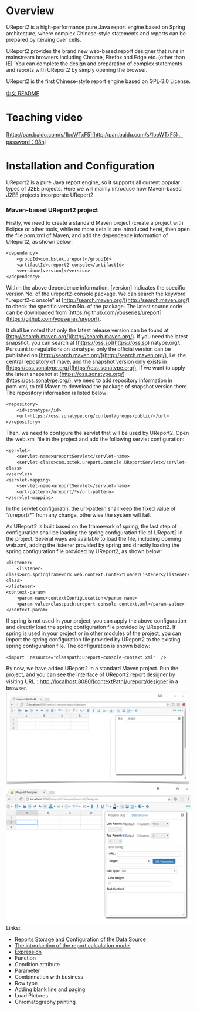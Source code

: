 # Overview

UReport2 is a high-performance pure Java report engine based on Spring architecture, where complex Chinese-style statements and reports can be prepared by iteraing over cells.

UReport2 provides the brand new web-based report designer that runs in mainstream browsers including Chrome, Firefox and Edge etc. \(other than IE\). You can complete the design and preparation of complex statements and reports with UReport2 by simply opening the browser.

UReport2 is the first Chinese-style report engine based on GPL-3.0 License.

[中文 README](README-zh_CN.md)

# Teaching video

[http://pan.baidu.com/s/1boWTxF5](http://pan.baidu.com/s/1boWTxF5)，password：98hj

# Installation and Configuration

UReport2 is a pure Java report engine, so it supports all current popular types of J2EE projects. Here we will mainly introduce how Maven-based J2EE projects incorporate UReport2.

### Maven-based UReport2 project

Firstly, we need to create a standard Maven project \(create a project with Eclipse or other tools, while no more details are introduced here\), then open the file pom.xml of Maven, and add the dependence information of UReport2, as shown below:

```
<dependency>
    <groupId>com.bstek.ureport</groupId>
    <artifactId>ureport2-console</artifactId>
    <version>[version]</version>
</dependency>
```

Within the above dependence information, \[version\] indicates the specific version No. of the ureport2-console package. We can search the keyword  “ureport2-c onsole” at [http://search.maven.org/](http://search.maven.org/) to check the specific version No. of the package. The latest source code can be downloaded from [https://github.com/youseries/ureport](https://github.com/youseries/ureport).

It shall be noted that only the latest release version can be found at [http://search.maven.org/](http://search.maven.org/). If you need the latest snapshot, you can search at [https://oss.so](https://oss.so) natype.org/. Pursuant to regulations on sonatype, only the official version can be published on [http://search.maven.org/](http://search.maven.org/), i.e. the central repository of mave, and the snapshot version only exists in [https://oss.sonatype.org/](https://oss.sonatype.org/). If we want to apply the latest snapshot at [https://oss.sonatype.org/](https://oss.sonatype.org/), we need to add repository information in pom.xml, to tell Maven to download the package of snapshot version there. The repository information is listed below:

```
<repository>
    <id>sonatype</id>
    <url>https://oss.sonatype.org/content/groups/public/</url>
</repository>
```

Then, we need to configure the servlet that will be used by UReport2. Open the web.xml file in the project and add the following servlet configuration:

```
<servlet>
    <servlet-name>ureportServlet</servlet-name>
    <servlet-class>com.bstek.ureport.console.UReportServlet</servlet-class>
</servlet>
<servlet-mapping>
    <servlet-name>ureportServlet</servlet-name>
    <url-pattern>/ureport/*</url-pattern>
</servlet-mapping>
```

In the servlet configuratin, the url-pattern shall keep the fixed value of “/ureport/\*” from any change, otherwise the system will fail.

As UReport2 is built based on the framework of spring, the last step of configuration shall be loading the spring configuration file of UReport2 in the project. Several ways are available to load the file, including opening web.xml, adding the listener provided by spring and directly loading the spring configuration file provided by UReport2, as shown below:

```
<listener>
    <listener-class>org.springframework.web.context.ContextLoaderListener</listener-class>
</listener>
<context-param>
    <param-name>contextConfigLocation</param-name>
    <param-value>classpath:ureport-console-context.xml</param-value>
</context-param>
```

If spring is not used in your project, you can apply the above configuration and directly load the spring configuration file provided by UReport2. If spring is used in your project or in other modules of the project, you can import the spring configuration file provided by UReport2 to the existing spring configuration file. The configuration is shown below:

```
<import  resource="classpath:ureport-console-context.xml"  />
```

By now, we have added UReport2 in a standard Maven project. Run the project, and you can see the interface of UReport2 report designer by visiting URL：[http://localhost:8080/\[contextPath\]/ureport/designer](http://localhost:8080/[contextPath]/ureport/designer) in a browser.![](docs/images/dd.png)![](docs/images/designer.png)Links:

* [Reports Storage and Configuration of the Data Source](docs/STORAGE-DATASOURCE.md)
* [The introduction of the report calculation model](docs/REPORT-MODEL.md)
* [Expression](docs/EXPRESSION.md)
* Function
* Condition attribute
* Parameter
* Combinnation with business
* Row type
* Adding blank line and paging
* Load Pictures
* Chromatography printing



